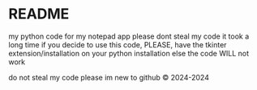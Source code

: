 # README
my python code for my notepad app
please dont steal my code
it took a long time
if you decide to use this code, PLEASE, have the tkinter extension/installation on your python installation
else the code WILL not work

do not steal my code please im new to github
© 2024-2024

